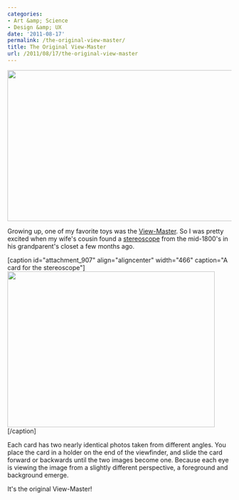 ```yaml
---
categories:
- Art &amp; Science
- Design &amp; UX
date: '2011-08-17'
permalink: /the-original-view-master/
title: The Original View-Master
url: /2011/08/17/the-original-view-master
---
```


<img src="https://gomakethings.com/wp-content/uploads/2011/07/DSC00498-560x339.jpg" alt="" title="Stereoscope" width="560" height="339" class="aligncenter size-medium wp-image-906" />

Growing up, one of my favorite toys was the <a href="http://en.wikipedia.org/wiki/View-Master">View-Master</a>. So I was pretty excited when my wife's cousin found a <a href="http://en.wikipedia.org/wiki/Stereoscopy">stereoscope</a> from the mid-1800's in his grandparent's closet a few months ago.

[caption id="attachment_907" align="aligncenter" width="466" caption="A card for the stereoscope"]<img src="https://gomakethings.com/wp-content/uploads/2011/07/DSC00502-466x350.jpg" alt="" title="Stereoscope Cards" width="466" height="350" class="size-medium wp-image-907" />[/caption]

Each card has two nearly identical photos taken from different angles. You place the card in a holder on the end of the viewfinder, and slide the card forward or backwards until the two images become one. Because each eye is viewing the image from a slightly different perspective, a foreground and background emerge.

It's the original View-Master!